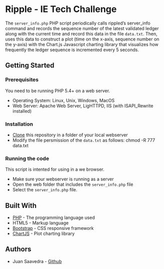 # Ripple - IE Tech Challenge

The `server_info.php` PHP script periodically calls rippled’s server_info command and records the sequence number of the latest validated ledger along with the current time and record this data in the file `data.txt`. Then, uses this data to construct a plot (time on the x-axis, sequence number on the y-axis) with the Chart.js Javascript charting library that visualizes how frequently the ledger sequence is incremented every 5 seconds. 

## Getting Started

### Prerequisites

You need to be running PHP 5.4+ on a web server.

* Operating System: Linux, Unix, Windows, MacOS
* Web Server: Apache Web Server, LigHTTPD, IIS (with ISAPI_Rewrite installed)

### Installation

* [Clone](https://help.github.com/en/github/creating-cloning-and-archiving-repositories/cloning-a-repository) this repository in a folder of your local webserver
* Modify the file persmission of the `data.txt` as follows: chmod -R 777 data.txt

### Running the code

This script is intented for using in a we browser. 

* Make sure your webserver is running as a server
* Open the web folder that includes the `server_info.php` file
* Select the `server_info.php` file.

## Built With

* [PHP](https://www.php.net) - The programming language used
* HTML5 - Markup language
* [Bootstrap](https://getbootstrap.com/) - CSS responsive framework
* [ChartJS](https://www.chartjs.org/) - Plot charting library

## Authors

* Juan Saavedra - [Github](https://github.com/saavedrajj)